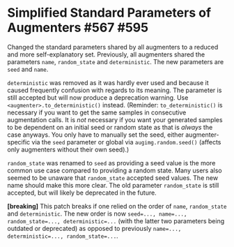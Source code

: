 # Simplified Standard Parameters of Augmenters #567 #595

Changed the standard parameters shared by all augmenters to a
reduced and more self-explanatory set. Previously, all augmenters
shared the parameters `name`, `random_state` and `deterministic`.
The new parameters are `seed` and `name`.

`deterministic` was removed as it was hardly ever used and because
it caused frequently confusion with regards to its meaning. The
parameter is still accepted but will now produce a deprecation
warning. Use `<augmenter>.to_deterministic()` instead.
(Reminder: `to_deterministic()` is necessary if you want to get
the same samples in consecutive augmentation calls. It is *not*
necessary if you want your generated samples to be dependent on
an initial seed or random state as that is *always* the case
anyways. You only have to manually set the seed, either
augmenter-specific via the `seed` parameter or global via
`augimg.random.seed()` (affects only augmenters without their
own seed).)

`random_state` was renamed to `seed` as providing a seed value
is the more common use case compared to providing a random state.
Many users also seemed to be unaware that `random_state` accepted
seed values. The new name should make this more clear.
The old parameter `random_state` is still accepted, but will
likely be deprecated in the future.

**[breaking]** This patch breaks if one relied on the order of
`name`, `random_state` and `deterministic`. The new order is now
`seed=..., name=..., random_state=..., deterministic=...` (with the
latter two parameters being outdated or deprecated)
as opposed to previously
`name=..., deterministic=..., random_state=...`.

